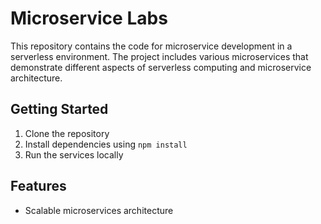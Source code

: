 # Microservice Labs

This repository contains the code for microservice development in a serverless environment. The project includes various microservices that demonstrate different aspects of serverless computing and microservice architecture.

## Getting Started
1. Clone the repository
2. Install dependencies using `npm install`
3. Run the services locally

## Features
- Scalable microservices architecture